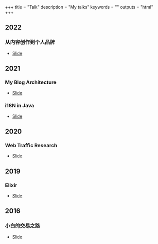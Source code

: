 +++
title = "Talk"
description = "My talks"
keywords = ""
outputs = "html"
+++

## 2022

### 从内容创作到个人品牌

- [Slide](https://talk.bmpi.dev/2022/content-marketing-to-personal-brand/)

## 2021

### My Blog Architecture

- [Slide](https://talk.bmpi.dev/2021/blog-arch)

### i18N in Java

- [Slide](https://talk.bmpi.dev/2021/i18n-java)

## 2020

### Web Traffic Research

- [Slide](https://talk.bmpi.dev/2020/web-traffic-research)

## 2019

### Elixir

- [Slide](https://talk.bmpi.dev/2019/elixir)

## 2016

### 小白的交易之路

- [Slide](/money/road_to_trading/)
